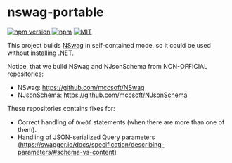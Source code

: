 # nswag-portable

[![npm version](https://badge.fury.io/js/nswag-portable.svg)](https://www.npmjs.org/package/nswag-portable) [![npm](https://img.shields.io/npm/dt/nswag-portable.svg)](https://www.npmjs.org/package/nswag-portable) [![MIT](https://img.shields.io/dub/l/vibe-d.svg)](https://opensource.org/licenses/MIT)

This project builds [NSwag](https://github.com/RicoSuter/NSwag) in self-contained mode, so it could be used without installing .NET.

Notice, that we build NSwag and NJsonSchema from NON-OFFICIAL repositories:

- NSwag: https://github.com/mccsoft/NSwag
- NJsonSchema: https://github.com/mccsoft/NJsonSchema

These repositories contains fixes for:

- Correct handling of `OneOf` statements (when there are more than one of them).
- Handling of JSON-serialized Query parameters (https://swagger.io/docs/specification/describing-parameters/#schema-vs-content)
